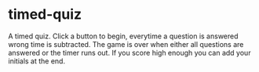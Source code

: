 # timed-quiz
A timed quiz. Click a button to begin, everytime a question is answered wrong time is subtracted. The game is over when either all questions are answered or the timer runs out. If you score high enough you can add your initials at the end.
